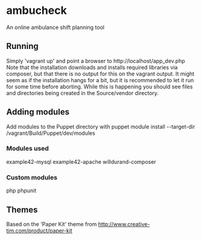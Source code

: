# ambucheck
An online ambulance shift planning tool

## Running
Simply 'vagrant up' and point a browser to http://localhost/app_dev.php Note that the installation downloads and installs required libraries via composer, but that there is no output for this on the vagrant output. It might seem as if the installation hangs for a bit, but it is recommended to let it run for some time before aborting. While this is happening you should see files and directories being created in the Source/vendor directory.

## Adding modules
Add modules to the Puppet directory with
puppet module install <module name> --target-dir /vagrant/Build/Puppet/dev/modules

### Modules used
example42-mysql
example42-apache
willdurand-composer

### Custom modules
php
phpunit

## Themes ##
Based on the 'Paper Kit' theme from http://www.creative-tim.com/product/paper-kit